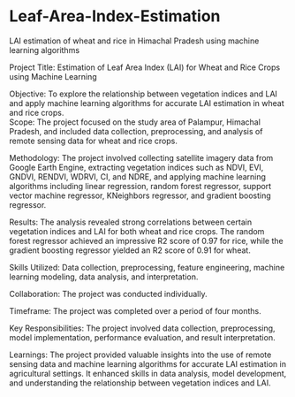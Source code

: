 # Leaf-Area-Index-Estimation
LAI estimation of wheat and rice in Himachal Pradesh using machine learning algorithms 

Project Title: Estimation of Leaf Area Index (LAI) for Wheat and Rice Crops using Machine Learning  

Objective: To explore the relationship between vegetation indices and LAI and apply machine learning algorithms for accurate LAI estimation in wheat and rice crops.   
Scope: The project focused on the study area of Palampur, Himachal Pradesh, and included data collection, preprocessing, and analysis of remote sensing data for wheat and rice crops.

Methodology: The project involved collecting satellite imagery data from Google Earth Engine, extracting vegetation indices such as NDVI, EVI, GNDVI, RENDVI, WDRVI, CI, and NDRE, and applying machine learning algorithms including linear regression, random forest regressor, support vector machine regressor, KNeighbors regressor, and gradient boosting regressor.

Results: The analysis revealed strong correlations between certain vegetation indices and LAI for both wheat and rice crops. The random forest regressor achieved an impressive R2 score of 0.97 for rice, while the gradient boosting regressor yielded an R2 score of 0.91 for wheat.

Skills Utilized: Data collection, preprocessing, feature engineering, machine learning modeling, data analysis, and interpretation.

Collaboration: The project was conducted individually.

Timeframe: The project was completed over a period of four months.

Key Responsibilities: The project involved data collection, preprocessing, model implementation, performance evaluation, and result interpretation.

Learnings: The project provided valuable insights into the use of remote sensing data and machine learning algorithms for accurate LAI estimation in agricultural settings. It enhanced skills in data analysis, model development, and understanding the relationship between vegetation indices and LAI.
